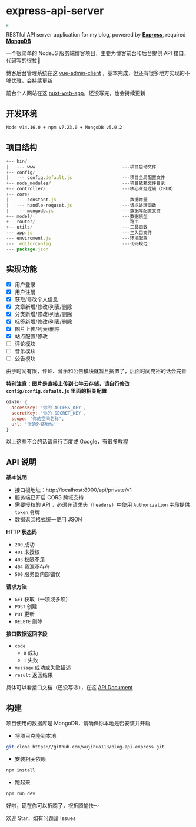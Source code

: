 # express-api-server

<img align="center" src="https://static.evanone.site/1634472820157" style="zoom:40%;" />

RESTful API server application for my blog, powered by **[Express](http://expressjs.com/)**, required **[MongoDB](https://docs.mongoing.com)**

一个很简单的 NodeJS 服务端博客项目，主要为博客前台和后台提供 API 接口，代码写的很拉🤣

博客后台管理系统在这 [vue-admin-client](https://github.com/wujihua118/vue-admin-client) ，基本完成，但还有很多地方实现的不够优雅，会持续更新

前台个人网站在这 [nuxt-web-app](https://github.com/wujihua118/nuxt-web-app)，还没写完，也会持续更新

## 开发环境

```bash
Node v14.16.0 + npm v7.23.0 + MongoDB v5.0.2
```

## 项目结构

```js
+-- bin/
|   --- www                                 ---项目启动文件
+-- config/
|   --- config.default.js                   ---项目全局配置文件
+-- node_modules/                           ---项目依赖文件目录
+-- controller/                             ---核心业务逻辑（CRUD）
+-- core/
|   --- constant.js                         ---数据常量
|   --- handle-requset.js                   ---请求处理函数
|   --- mongodb.js                          ---数据库配置文件
+-- model/                                  ---数据模型
+-- router/                                 ---路由
+-- utils/                                  ---工具函数
--- app.js                                  ---主入口文件
--- enviroment.js                           ---环境配置
--- .editorconfig                           ---代码规范
--- package.json
```

## 实现功能

- [x] 用户登录
- [x] 用户注册
- [x] 获取/修改个人信息
- [x] 文章新增/修改/列表/删除
- [x] 分类新增/修改/列表/删除
- [x] 标签新增/修改/列表/删除
- [x] 图片上传/列表/删除
- [x] 站点配置/修改
- [ ] 评论模块
- [ ] 音乐模块
- [ ] 公告模块

由于时间有限，评论、音乐和公告模块就暂且搁置了，后面时间充裕的话会完善

**特别注意：图片是直接上传到七牛云存储，请自行修改 `config/config.default.js` 里面的相关配置**

```js
QINIU: {
  accessKey: '你的 ACCESS_KEY',
  secretKey: '你的 SECRET_KEY',
  scope: '你的空间名称',
  url: '你的外链地址'
}
```

以上这些不会的话请自行百度或 Google，有很多教程

## API 说明

**基本说明**

- 接口根地址：http://localhost:8000/api/private/v1
- 服务端已开启 CORS 跨域支持
- 需要授权的 API ，必须在请求头（`headers`）中使用 `Authorization` 字段提供 `token` 令牌
- 数据返回格式统一使用 JSON

**HTTP 状态码**

- `200` 成功
- `401` 未授权
- `403` 权限不足
- `404` 资源不存在
- `500` 服务器内部错误

**请求方法**

- `GET` 获取（一项或多项）
- `POST` 创建
- `PUT` 更新
- `DELETE` 删除

**接口数据返回字段**

- `code`
  - `0` 成功
  - `1` 失败
- `message` 成功或失败描述
- `result` 返回结果

具体可以看接口文档（还没写😆），在这 [API Document](https://github.com/wujihua118/express-api-server/blob/master/API_DOC.md)

## 构建

项目使用的数据库是 MongoDB，请确保你本地是否安装并开启

- 将项目克隆到本地

```bash
git clone https://github.com/wujihua118/blog-api-express.git
```

- 安装相关依赖

```bash
npm install
```

- 跑起来

```bash
npm run dev
```

好啦，现在你可以折腾了，祝折腾愉快～

欢迎 Star，如有问题请 Issues 
